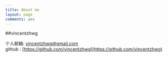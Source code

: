 ```yaml
---
title: About me
layout: page
comments: yes
---
```

  
##vincentzhwg   

个人邮箱:	vincentzhwg@gmail.com        
github : [https://github.com/vincentzhwg](https://github.com/vincentzhwg)   